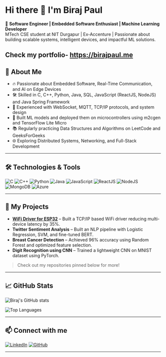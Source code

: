 # Hi there 👋 I'm Biraj Paul

🎯 **Software Engineer | Embedded Software Enthusiast | Machine Learning Developer**  
MTech CSE student at NIT Durgapur | Ex-Accenture | Passionate about building scalable systems, intelligent devices, and impactful ML solutions.

Check my portfolio- https://birajpaul.me
---

## 🚀 About Me
- 🔥 Passionate about Embedded Software, Real-Time Communication, and AI on Edge Devices
- 🛠️ Skilled in C, C++, Python, Java, SQL, JavaScript (ReactJS, NodeJS) and Java Spring Framework
- 📡 Experienced with WebSocket, MQTT, TCP/IP protocols, and system design
- 🤖 Built ML models and deployed them on microcontrollers using m2cgen and TensorFlow Lite Micro
- 📚 Regularly practicing Data Structures and Algorithms on LeetCode and GeeksForGeeks
- 🌐 Exploring Distributed Systems, Networking, and Full-Stack Development

---

## 🛠️ Technologies & Tools
![C](https://img.shields.io/badge/C-00599C?style=for-the-badge&logo=c&logoColor=white)
![C++](https://img.shields.io/badge/C++-00599C?style=for-the-badge&logo=cplusplus&logoColor=white)
![Python](https://img.shields.io/badge/Python-FFD43B?style=for-the-badge&logo=python&logoColor=blue)
![Java](https://img.shields.io/badge/Java-ED8B00?style=for-the-badge&logo=java&logoColor=white)
![JavaScript](https://img.shields.io/badge/JavaScript-F7DF1E?style=for-the-badge&logo=javascript&logoColor=black)
![ReactJS](https://img.shields.io/badge/React-61DAFB?style=for-the-badge&logo=react&logoColor=black)
![NodeJS](https://img.shields.io/badge/Node.js-339933?style=for-the-badge&logo=nodedotjs&logoColor=white)
![MongoDB](https://img.shields.io/badge/MongoDB-4EA94B?style=for-the-badge&logo=mongodb&logoColor=white)
![Azure](https://img.shields.io/badge/Microsoft%20Azure-0089D6?style=for-the-badge&logo=microsoftazure&logoColor=white)

---

## 📂 My Projects
- **[WiFi Driver for ESP32](https://github.com/Biraj-P/Esp32-WiFi-Driver)** – Built a TCP/IP based WiFi driver reducing multi-device latency by 35%.
- **Twitter Sentiment Analysis** – Built an NLP pipeline with Logistic Regression, SVM, and fine-tuned BERT.
- **Breast Cancer Detection** – Achieved 96% accuracy using Random Forest and optimized feature selection.
- **Digit Recognition using CNN** – Trained a lightweight CNN on MNIST dataset using PyTorch.

> Check out my repositories pinned below for more!

---

## 📈 GitHub Stats
![Biraj's GitHub stats](https://github-readme-stats.vercel.app/api?username=Biraj-P&show_icons=true&theme=tokyonight&hide=prs)

![Top Languages](https://github-readme-stats.vercel.app/api/top-langs/?username=Biraj-P&layout=compact&theme=tokyonight)

---

## 📫 Connect with me
[![LinkedIn](https://img.shields.io/badge/LinkedIn-BirajPaul-blue?style=flat-square&logo=linkedin)](https://www.linkedin.com/in/biraj-paul-62717a132)
[![GitHub](https://img.shields.io/badge/GitHub-Biraj--P-black?style=flat-square&logo=github)](https://github.com/Biraj-P)

---

